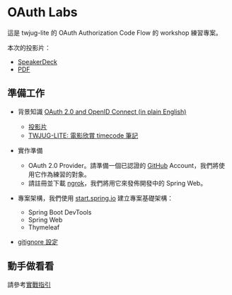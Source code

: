 # OAuth Labs

這是 twjug-lite 的 OAuth Authorization Code Flow 的 workshop 練習專案。

本次的投影片：
 * [SpeakerDeck](https://speakerdeck.com/qrtt1/oauth-2-dot-0-authorization-code-flow)
 * [PDF](https://github.com/qrtt1/twjug-lite-oauth-labs/blob/slides/docs/TWJUG-OAuth.pdf)


## 準備工作

* 背景知識 [OAuth 2.0 and OpenID Connect (in plain English)](https://www.youtube.com/watch?v=996OiexHze0&feature=youtu.be)
  * [投影片](https://speakerdeck.com/nbarbettini/oauth-and-openid-connect-in-plain-english)
  * [TWJUG-LITE: 電影欣賞 timecode 筆記](https://medium.com/@qrtt1/%E9%9B%BB%E5%BD%B1%E6%AC%A3%E8%B3%9E-oauth-2-0-and-openid-connect-in-plain-english-787d0937e442)

* 實作準備
  * OAuth 2.0 Provider。請準備一個已認證的 [GitHub](https://github.com/) Account，我們將使用它作為練習的對象。
  * 請註冊並下載 [ngrok](https://ngrok.com/)，我們將用它來發佈開發中的 Spring Web。

* 專案架構，我們使用 [start.spring.io](https://start.spring.io/#!type=gradle-project&language=java&platformVersion=2.2.4.RELEASE&packaging=jar&jvmVersion=1.8&groupId=twjug.lite&artifactId=oauth&name=oauth&description=Demo%20project%20for%20Spring%20Boot&packageName=twjug.lite.oauth&dependencies=devtools,web,thymeleaf) 建立專案基礎架構：
    * Spring Boot DevTools
    * Spring Web
    * Thymeleaf
* [gitignore 設定](https://www.gitignore.io/api/java,gradle,java-web,intellij)

## 動手做看看

請參考[實戰指引](docs/README.md)
